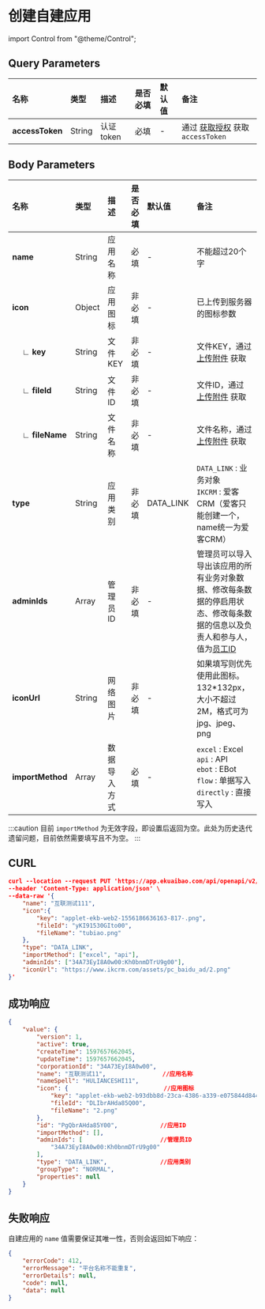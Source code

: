 # 创建自建应用

import Control from "@theme/Control";

<Control
method="PUT"
url="/api/openapi/v2/datalink/createPlatform"
/>

## Query Parameters

| 名称 | 类型 | 描述 | 是否必填 | 默认值 | 备注 |
| :--- | :--- | :--- | :--- |:--- | :--- |
| **accessToken** | String | 认证token | 必填 | - | 通过 [获取授权](/docs/open-api/getting-started/auth) 获取 `accessToken` |

## Body Parameters

| 名称 | 类型 | 描述 | 是否必填 | 默认值 | 备注 |
| :--- | :--- | :--- | :--- |:--- | :--- |
| **name**               | String | 应用名称   | 必填   | - | 不能超过20个字  |
| **icon**               | Object | 应用图标   | 非必填 | - | 已上传到服务器的图标参数 |
| **&emsp; ∟ key**      | String | 文件KEY   | 非必填  | - | 文件KEY，通过 [上传附件](/docs/open-api/attachment/attachment-upload) 获取 |
| **&emsp; ∟ fileId**   | String | 文件ID    | 非必填  | - | 文件ID，通过 [上传附件](/docs/open-api/attachment/attachment-upload) 获取 |
| **&emsp; ∟ fileName** | String | 文件名称   | 非必填  | - | 文件名称，通过 [上传附件](/docs/open-api/attachment/attachment-upload) 获取 |
| **type**               | String | 应用类别   | 非必填  | DATA_LINK | `DATA_LINK` : 业务对象<br/>`IKCRM` : 爱客CRM（爱客只能创建一个，name统一为爱客CRM） |
| **adminIds**           | Array  | 管理员ID   | 非必填  | - | 管理员可以导入导出该应用的所有业务对象数据、修改每条数据的停启用状态、修改每条数据的信息以及负责人和参与人，值为[员工ID](/docs/open-api/corporation/get-all-staffs) |
| **iconUrl**            | String | 网络图片    | 非必填  | - | 如果填写则优先使用此图标。132*132px，大小不超过2M，格式可为jpg、jpeg、png |
| **importMethod**       | Array  | 数据导入方式 | 必填   | - | `excel` : Excel<br/>`api` : API<br/>`ebot` : EBot <br/> `flow` : 单据写入<br/>`directly` : 直接写入 |

:::caution
目前 `importMethod` 为无效字段，即设置后返回为空。此处为历史迭代遗留问题，目前依然需要填写且不为空。
:::

## CURL
```json
curl --location --request PUT 'https://app.ekuaibao.com/api/openapi/v2/datalink/createPlatform?accessToken=cxEbrzNJSA3A00' \
--header 'Content-Type: application/json' \
--data-raw '{
    "name": "互联测试111",
    "icon":{
        "key": "applet-ekb-web2-1556186636163-817-.png",
        "fileId": "yKI91530GIto00",
        "fileName": "tubiao.png"
    },
    "type": "DATA_LINK",
    "importMethod": ["excel", "api"],
    "adminIds": ["34A73EyI8A0w00:Kh0bnmDTrU9g00"],
    "iconUrl": "https://www.ikcrm.com/assets/pc_baidu_ad/2.png"
}'
```

## 成功响应
```json
{
    "value": {
        "version": 1,
        "active": true,
        "createTime": 1597657662045,
        "updateTime": 1597657662045,
        "corporationId": "34A73EyI8A0w00",
        "name": "互联测试11",                //应用名称
        "nameSpell": "HULIANCESHI11",
        "icon": {                           //应用图标
            "key": "applet-ekb-web2-b93dbb8d-23ca-4386-a339-e075844d8440-2.png",
            "fileId": "DLIbrAHda85Q00",
            "fileName": "2.png"
        },
        "id": "PgQbrAHda85Y00",            //应用ID
        "importMethod": [],
        "adminIds": [                      //管理员ID
            "34A73EyI8A0w00:Kh0bnmDTrU9g00"
        ],
        "type": "DATA_LINK",               //应用类别
        "groupType": "NORMAL",
        "properties": null
    }
}
```

## 失败响应
自建应用的 `name` 值需要保证其唯一性，否则会返回如下响应：
```json
{
    "errorCode": 412,
    "errorMessage": "平台名称不能重复",
    "errorDetails": null,
    "code": null,
    "data": null
}
```